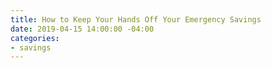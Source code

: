 ```yaml
---
title: How to Keep Your Hands Off Your Emergency Savings
date: 2019-04-15 14:00:00 -04:00
categories:
- savings
---
```


